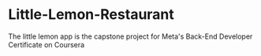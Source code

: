 # Little-Lemon-Restaurant
The little lemon app is the capstone project for Meta's Back-End Developer Certificate on Coursera
